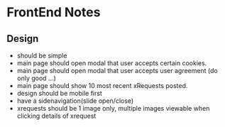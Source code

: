 # FrontEnd Notes

## Design
- should be simple
- main page should open modal that user accepts certain cookies.
- main page should open modal that user accepts user agreement (do only good ...)
- main page should show 10 most recent xRequests posted.
- design should be mobile first
- have a sidenavigation(slide open/close)
- xrequests should be 1 image only, multiple images viewable when clicking details of xrequest